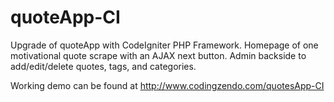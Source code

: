 quoteApp-CI
===========

Upgrade of quoteApp with CodeIgniter PHP Framework. Homepage of one motivational quote scrape with an AJAX next button. Admin backside to add/edit/delete quotes, tags, and categories.


Working demo can be found at http://www.codingzendo.com/quotesApp-CI
